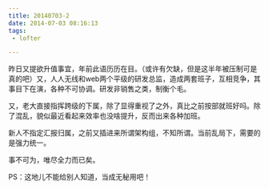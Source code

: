 ```yaml
---
title: 20140703-2
date: 2014-07-03 08:16:13
tags:
 - lofter

---
```


昨日又提欲升值事宜，年前此语历历在目。（或许有欠缺，但是这半年被压制可是真的吧）又，人人无线和web两个平级的研发总监，造成两套班子，互相竞争，其事目下在演，各种不可协调。研发非销售之类，制衡个毛。

又，老大直接指挥跨级的下属，除了显得重视了之外，真比之前按部就班好吗。除了混乱，貌似最近看起来效率也没啥提升，反而出来各种加班。

新人不指定汇报归属，之前又插进来所谓架构组，不知所谓。当前乱局下，需要的是强力统一。

事不可为，唯尽全力而已矣。

PS：这地儿不能给别人知道，当成无秘用吧！
